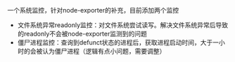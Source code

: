 一个系统监控，针对node-exporter的补充，目前添加两个监控
* 文件系统异常readonly监控：对文件系统尝试读写。解决文件系统异常后导致的readonly不会被node-exporter监测到的问题
* 僵尸进程监控：查询到defunct状态的进程后，获取进程启动时间，大于一小时的会被认为僵尸进程（逻辑有点小问题，需要调整）